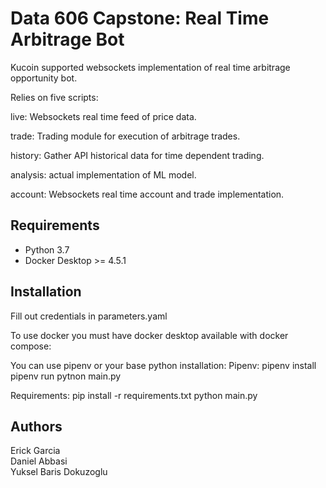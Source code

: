 # Data 606 Capstone: Real Time Arbitrage Bot

Kucoin supported websockets implementation of real time arbitrage opportunity bot.

Relies on five scripts:

live:
Websockets real time feed of price data.

trade:
Trading module for execution of arbitrage trades.

history:
Gather API historical data for time dependent trading.

analysis:
actual implementation of ML model.

account:
Websockets real time account and trade implementation.

## Requirements

* Python 3.7
* Docker Desktop >= 4.5.1

## Installation

Fill out credentials in parameters.yaml

To use docker you must have docker desktop available with docker compose:

You can use pipenv or your base python installation:
Pipenv:
pipenv install
pipenv run pytnon main.py

Requirements:
pip install -r requirements.txt
python main.py

## Authors

Erick Garcia<br>
Daniel Abbasi<br>
Yuksel Baris Dokuzoglu